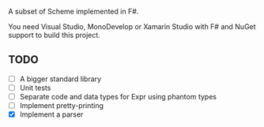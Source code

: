 A subset of Scheme implemented in F#.

You need Visual Studio, MonoDevelop or Xamarin Studio with F# and NuGet support to build this project.

## TODO
- [ ] A bigger standard library
- [ ] Unit tests
- [ ] Separate code and data types for Expr using phantom types
- [ ] Implement pretty-printing
- [x] Implement a parser

